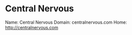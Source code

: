 
# Central Nervous

Name: Central Nervous
Domain: centralnervous.com
Home: http://centralnervous.com

